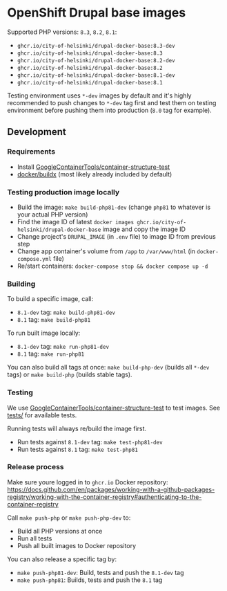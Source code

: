 # OpenShift Drupal base images

Supported PHP versions: `8.3`, `8.2`, `8.1`:

- `ghcr.io/city-of-helsinki/drupal-docker-base:8.3-dev`
- `ghcr.io/city-of-helsinki/drupal-docker-base:8.3`
- `ghcr.io/city-of-helsinki/drupal-docker-base:8.2-dev`
- `ghcr.io/city-of-helsinki/drupal-docker-base:8.2`
- `ghcr.io/city-of-helsinki/drupal-docker-base:8.1-dev`
- `ghcr.io/city-of-helsinki/drupal-docker-base:8.1`

Testing environment uses `*-dev` images by default and it's highly recommended to push changes to `*-dev` tag first and test them on testing environment before pushing them into production (`8.0` tag for example).

## Development

### Requirements

- Install [GoogleContainerTools/container-structure-test](https://github.com/GoogleContainerTools/container-structure-test)
- [docker/buildx](https://github.com/docker/buildx) (most likely already included by default)

### Testing production image locally

- Build the image: `make build-php81-dev` (change `php81` to whatever is your actual PHP version)
- Find the image ID of latest `docker images ghcr.io/city-of-helsinki/drupal-docker-base` image and copy the image ID
- Change project's `DRUPAL_IMAGE` (in `.env` file) to image ID from previous step
- Change app container's volume from `/app` to `/var/www/html` (in `docker-compose.yml` file)
- Re/start containers: `docker-compose stop && docker compose up -d`

### Building

To build a specific image, call:

- `8.1-dev` tag: `make build-php81-dev`
- `8.1` tag: `make build-php81`

To run built image locally:

- `8.1-dev` tag: `make run-php81-dev`
- `8.1` tag: `make run-php81`

You can also build all tags at once: `make build-php-dev` (builds all `*-dev` tags) or `make build-php` (builds stable tags).

### Testing

We use [GoogleContainerTools/container-structure-test](https://github.com/GoogleContainerTools/container-structure-test) to test images. See [tests/](tests/) for available tests.

Running tests will always re/build the image first.

- Run tests against `8.1-dev` tag: `make test-php81-dev`
- Run tests against `8.1` tag: `make test-php81`

### Release process

Make sure youre logged in to `ghcr.io` Docker repository: https://docs.github.com/en/packages/working-with-a-github-packages-registry/working-with-the-container-registry#authenticating-to-the-container-registry

Call `make push-php` or `make push-php-dev` to:
- Build all PHP versions at once
- Run all tests
- Push all built images to Docker repository

You can also release a specific tag by:

- `make push-php81-dev`: Build, tests and push the `8.1-dev` tag
- `make push-php81`: Builds, tests and push the `8.1` tag

